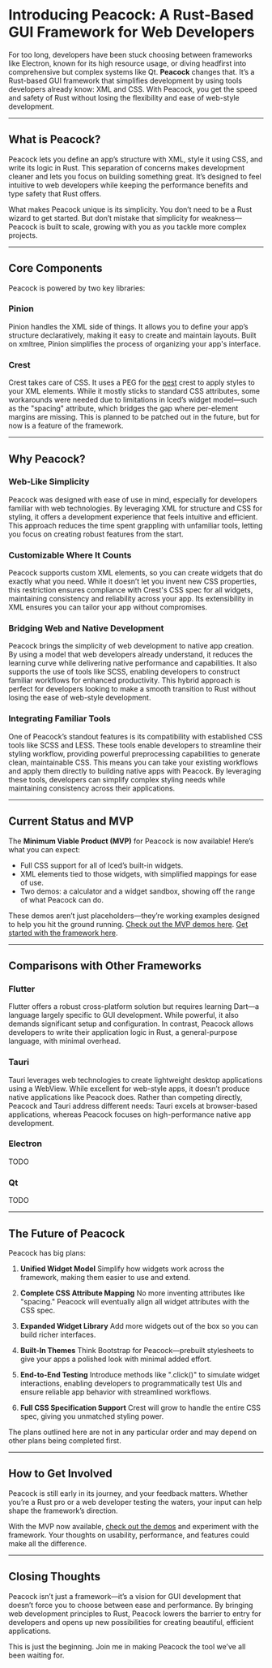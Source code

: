 # Introducing Peacock: A Rust-Based GUI Framework for Web Developers

For too long, developers have been stuck choosing between frameworks like Electron, known for
its high resource usage, or diving headfirst into comprehensive but complex systems like Qt.
**Peacock** changes that. It’s a Rust-based GUI framework that simplifies development by using
tools developers already know: XML and CSS. With Peacock, you get the speed and safety of Rust
without losing the flexibility and ease of web-style development.

---

## What is Peacock?

Peacock lets you define an app’s structure with XML, style it using CSS, and write its logic in
Rust. This separation of concerns makes development cleaner and lets you focus on building
something great. It’s designed to feel intuitive to web developers while keeping the performance
benefits and type safety that Rust offers.

What makes Peacock unique is its simplicity. You don’t need to be a Rust wizard to get started.
But don’t mistake that simplicity for weakness—Peacock is built to scale, growing with you as
you tackle more complex projects.

---

## Core Components

Peacock is powered by two key libraries:

### Pinion

Pinion handles the XML side of things. It allows you to define your app’s structure declaratively,
making it easy to create and maintain layouts. Built on xmltree, Pinion simplifies the process of
organizing your app's interface.

### Crest

Crest takes care of CSS. It uses a PEG for the <a href="https://pest.rs/" target="_blank">pest</a>
crest to apply styles to your XML elements. While it mostly sticks to standard CSS attributes, some
workarounds were needed due to limitations in Iced’s widget model—such as the "spacing" attribute,
which bridges the gap where per-element margins are missing. This is planned to be patched out in
the future, but for now is a feature of the framework.

---

## Why Peacock?

### **Web-Like Simplicity**

Peacock was designed with ease of use in mind, especially for developers familiar with web technologies.
By leveraging XML for structure and CSS for styling, it offers a development experience that feels
intuitive and efficient. This approach reduces the time spent grappling with unfamiliar tools,
letting you focus on creating robust features from the start.

### **Customizable Where It Counts**

Peacock supports custom XML elements, so you can create widgets that do exactly what you need. While
it doesn’t let you invent new CSS properties, this restriction ensures compliance with Crest's CSS
spec for all widgets, maintaining consistency and reliability across your app. Its extensibility in
XML ensures you can tailor your app without compromises.

### **Bridging Web and Native Development**

Peacock brings the simplicity of web development to native app creation. By using a model that web
developers already understand, it reduces the learning curve while delivering native performance and
capabilities. It also supports the use of tools like SCSS, enabling developers to construct familiar
workflows for enhanced productivity. This hybrid approach is perfect for developers looking to make
a smooth transition to Rust without losing the ease of web-style development.

### **Integrating Familiar Tools**

One of Peacock’s standout features is its compatibility with established CSS tools like SCSS and LESS.
These tools enable developers to streamline their styling workflow, providing powerful preprocessing
capabilities to generate clean, maintainable CSS. This means you can take your existing workflows and
apply them directly to building native apps with Peacock. By leveraging these tools, developers can
simplify complex styling needs while maintaining consistency across their applications.

---

## Current Status and MVP

The **Minimum Viable Product (MVP)** for Peacock is now available! Here’s what you can expect:

- Full CSS support for all of Iced’s built-in widgets.
- XML elements tied to those widgets, with simplified mappings for ease of use.
- Two demos: a calculator and a widget sandbox, showing off the range of what Peacock can do.

These demos aren’t just placeholders—they’re working examples designed to help you hit the ground
running. [Check out the MVP demos here](). [Get started with the framework here]().

---

## Comparisons with Other Frameworks

### **Flutter**

Flutter offers a robust cross-platform solution but requires learning Dart—a language largely specific
to GUI development. While powerful, it also demands significant setup and configuration. In contrast,
Peacock allows developers to write their application logic in Rust, a general-purpose language,
with minimal overhead.

### **Tauri**

Tauri leverages web technologies to create lightweight desktop applications using a WebView. While
excellent for web-style apps, it doesn’t produce native applications like Peacock does. Rather than
competing directly, Peacock and Tauri address different needs: Tauri excels at browser-based
applications, whereas Peacock focuses on high-performance native app development.

### **Electron**

TODO

### **Qt**

TODO

---

## The Future of Peacock

Peacock has big plans:

1. **Unified Widget Model**
   Simplify how widgets work across the framework, making them easier to use and extend.

2. **Complete CSS Attribute Mapping** No more inventing attributes like "spacing." Peacock will eventually align all widget attributes with the CSS spec.

3. **Expanded Widget Library**
   Add more widgets out of the box so you can build richer interfaces.

4. **Built-In Themes** Think Bootstrap for Peacock—prebuilt stylesheets to give your apps a polished look with minimal added effort.

5. **End-to-End Testing** Introduce methods like ".click()" to simulate widget interactions, enabling developers to programmatically test UIs and ensure reliable app behavior with streamlined workflows.

6. **Full CSS Specification Support** Crest will grow to handle the entire CSS spec, giving you unmatched styling power.

The plans outlined here are not in any particular order and may depend on other plans being completed first.

---

## How to Get Involved

Peacock is still early in its journey, and your feedback matters. Whether you’re a Rust pro or a web developer testing the waters, your input can help shape the framework’s direction.

With the MVP now available, [check out the demos](#) and experiment with the framework. Your thoughts on usability, performance, and features could make all the difference.

---

## Closing Thoughts

Peacock isn’t just a framework—it’s a vision for GUI development that doesn’t force you to choose between ease and performance. By bringing web development principles to Rust, Peacock lowers the barrier to entry for developers and opens up new possibilities for creating beautiful, efficient applications.

This is just the beginning. Join me in making Peacock the tool we’ve all been waiting for.

